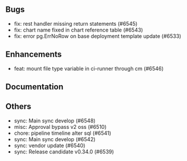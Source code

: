 ## Bugs
- fix: rest handler missing return statements (#6545)
- fix: chart name fixed in chart reference table (#6543)
- fix: error pg.ErrNoRow on base deployment template update (#6533)
## Enhancements
- feat: mount file type variable in ci-runner through cm (#6546)
## Documentation
## Others
- sync: Main sync develop (#6548)
- misc: Approval bypass v2 oss (#6510)
- chore: pipeline timeline alter sql (#6541)
- sync: Main sync develop (#6542)
- sync: vendor update (#6540)
- sync: Release candidate v0.34.0 (#6539)
